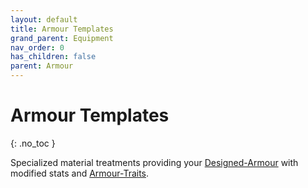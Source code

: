 ```yaml
---
layout: default
title: Armour Templates
grand_parent: Equipment
nav_order: 0
has_children: false
parent: Armour
---
```

# Armour Templates
{: .no_toc }

Specialized material treatments providing your [Designed-Armour](Designing-Armour) with modified stats and [Armour-Traits](Core/Armour-Traits).

